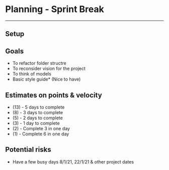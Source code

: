 # Planning - Sprint Break
---
## Setup

## Goals
- To refactor folder structre 
- To reconsider vision for the project 
- To think of models
- Basic style guide* (Nice to have)

## Estimates on points & velocity
- (13) - 5 days to complete 
- (8) - 3 days to complete
- (5) - 2 days to complete
- (3) - 1 day to complete
- (2) - Complete 3 in one day 
- (1) - Complete 6 in one day

## Potential risks 
- Have a few busy days 8/1/21, 22/1/21 & other project dates 